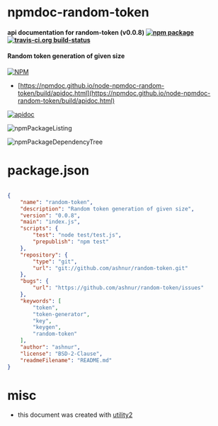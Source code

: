 # npmdoc-random-token

#### api documentation for  random-token (v0.0.8)  [![npm package](https://img.shields.io/npm/v/npmdoc-random-token.svg?style=flat-square)](https://www.npmjs.org/package/npmdoc-random-token) [![travis-ci.org build-status](https://api.travis-ci.org/npmdoc/node-npmdoc-random-token.svg)](https://travis-ci.org/npmdoc/node-npmdoc-random-token)

#### Random token generation of given size

[![NPM](https://nodei.co/npm/random-token.png?downloads=true&downloadRank=true&stars=true)](https://www.npmjs.com/package/random-token)

- [https://npmdoc.github.io/node-npmdoc-random-token/build/apidoc.html](https://npmdoc.github.io/node-npmdoc-random-token/build/apidoc.html)

[![apidoc](https://npmdoc.github.io/node-npmdoc-random-token/build/screenCapture.buildCi.browser.%252Ftmp%252Fbuild%252Fapidoc.html.png)](https://npmdoc.github.io/node-npmdoc-random-token/build/apidoc.html)

![npmPackageListing](https://npmdoc.github.io/node-npmdoc-random-token/build/screenCapture.npmPackageListing.svg)

![npmPackageDependencyTree](https://npmdoc.github.io/node-npmdoc-random-token/build/screenCapture.npmPackageDependencyTree.svg)



# package.json

```json

{
    "name": "random-token",
    "description": "Random token generation of given size",
    "version": "0.0.8",
    "main": "index.js",
    "scripts": {
        "test": "node test/test.js",
        "prepublish": "npm test"
    },
    "repository": {
        "type": "git",
        "url": "git://github.com/ashnur/random-token.git"
    },
    "bugs": {
        "url": "https://github.com/ashnur/random-token/issues"
    },
    "keywords": [
        "token",
        "token-generator",
        "key",
        "keygen",
        "random-token"
    ],
    "author": "ashnur",
    "license": "BSD-2-Clause",
    "readmeFilename": "README.md"
}
```



# misc
- this document was created with [utility2](https://github.com/kaizhu256/node-utility2)
